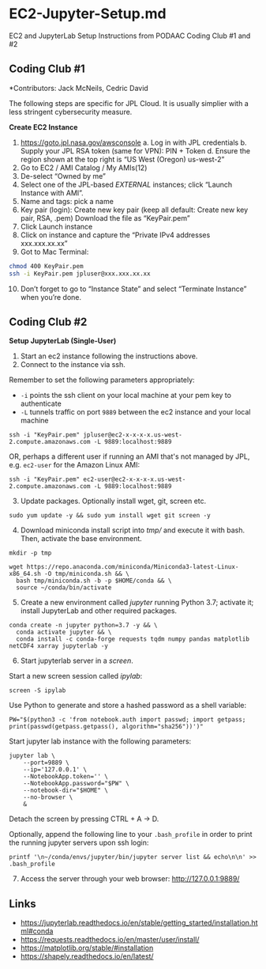 # EC2-Jupyter-Setup.md

EC2 and JupyterLab Setup Instructions from PODAAC Coding Club #1 and #2

## Coding Club #1

*Contributors: Jack McNeils, Cedric David

The following steps are specific for JPL Cloud. It is usually simplier with a less stringent cybersecurity measure. 

**Create EC2 Instance**

1. https://goto.jpl.nasa.gov/awsconsole 
  a. Log in with JPL credentials
  b. Supply your JPL RSA token (same for VPN): PIN + Token
  d. Ensure the region shown at the top right is “US West (Oregon) us-west-2”
2. Go to EC2 / AMI Catalog / My AMIs(12)
3. De-select “Owned by me”
4. Select one of the JPL-based *EXTERNAL* instances; click “Launch Instance with AMI”.
5. Name and tags: pick a name
6. Key pair (login): Create new key pair (keep all default: Create new key pair, RSA, .pem) Download the file as “KeyPair.pem”
7. Click Launch instance
8. Click on instance and capture the “Private IPv4 addresses xxx.xxx.xx.xx”
9. Got to Mac Terminal:

```bash
chmod 400 KeyPair.pem
ssh -i KeyPair.pem jpluser@xxx.xxx.xx.xx
```

10. Don’t forget to go to “Instance State” and select “Terminate Instance” when you’re done.

## Coding Club #2

**Setup JupyterLab (Single-User)**

1. Start an ec2 instance following the instructions above.
2. Connect to the instance via ssh. 

Remember to set the following parameters appropriately:
* `-i` points the ssh client on your local machine at your pem key to authenticate
* `-L` tunnels traffic on port `9889` between the ec2 instance and your local machine

```shell
ssh -i "KeyPair.pem" jpluser@ec2-x-x-x-x.us-west-2.compute.amazonaws.com -L 9889:localhost:9889
```

OR, perhaps a different user if running an AMI that's not managed by JPL, e.g. `ec2-user` for the Amazon Linux AMI:

```shell
ssh -i "KeyPair.pem" ec2-user@ec2-x-x-x-x.us-west-2.compute.amazonaws.com -L 9889:localhost:9889
```

3. Update packages. Optionally install wget, git, screen etc.

```shell
sudo yum update -y && sudo yum install wget git screen -y
```

4. Download miniconda install script into *tmp/* and execute it with bash. Then, activate the base environment.

```shell
mkdir -p tmp
 
wget https://repo.anaconda.com/miniconda/Miniconda3-latest-Linux-x86_64.sh -O tmp/miniconda.sh && \
  bash tmp/miniconda.sh -b -p $HOME/conda && \
  source ~/conda/bin/activate
```

5. Create a new environment called *jupyter* running Python 3.7; activate it; install JupyterLab and other required packages.

```shell
conda create -n jupyter python=3.7 -y && \
  conda activate jupyter && \
  conda install -c conda-forge requests tqdm numpy pandas matplotlib netCDF4 xarray jupyterlab -y
```

6. Start jupyterlab server in a *screen*.

Start a new screen session called *ipylab*:

```shell
screen -S ipylab
```

Use Python to generate and store a hashed password as a shell variable:

```shell
PW="$(python3 -c 'from notebook.auth import passwd; import getpass; print(passwd(getpass.getpass(), algorithm="sha256"))')"
```

Start jupyter lab instance with the following parameters:

```shell
jupyter lab \
    --port=9889 \
    --ip='127.0.0.1' \
    --NotebookApp.token='' \
    --NotebookApp.password="$PW" \
    --notebook-dir="$HOME" \
    --no-browser \
    &
```

Detach the screen by pressing CTRL + A -> D. 

Optionally, append the following line to your `.bash_profile` in order to print the running jupyter servers upon ssh login:

```shell
printf '\n~/conda/envs/jupyter/bin/jupyter server list && echo\n\n' >> .bash_profile
```

7. Access the server through your web browser: http://127.0.0.1:9889/

## Links

* https://jupyterlab.readthedocs.io/en/stable/getting_started/installation.html#conda
* https://requests.readthedocs.io/en/master/user/install/
* https://matplotlib.org/stable/#installation
* https://shapely.readthedocs.io/en/latest/
